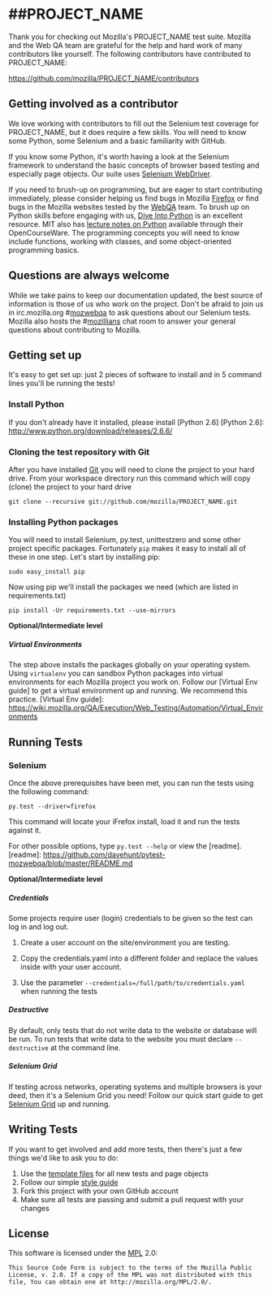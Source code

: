 ##PROJECT_NAME
=====================
Thank you for checking out Mozilla's PROJECT_NAME test suite. Mozilla and the Web QA team are grateful for the help and hard work of many contributors like yourself.
The following contributors have contributed to PROJECT_NAME:

https://github.com/mozilla/PROJECT_NAME/contributors

Getting involved as a contributor
------------------------------------------
We love working with contributors to fill out the Selenium test coverage for PROJECT_NAME, but it does require a few skills. You will need to know some Python, some Selenium and a basic familiarity with GitHub.

If you know some Python, it's worth having a look at the Selenium framework to understand the basic concepts of browser based testing and especially page objects. Our suite uses [Selenium WebDriver][webdriver].

If you need to brush-up on programming, but are eager to start contributing immediately, please consider helping us find bugs in Mozilla [Firefox][firefox] or find bugs in the Mozilla websites tested by the [WebQA][webqa] team. To brush up on Python skills before engaging with us, [Dive Into Python][dive] is an excellent resource. MIT also has [lecture notes on Python][mit] available through their OpenCourseWare.  The programming concepts you will need to know include functions, working with classes, and some object-oriented programming basics. 

[mit]: http://ocw.mit.edu/courses/electrical-engineering-and-computer-science/6-189-a-gentle-introduction-to-programming-using-python-january-iap-2011/
[dive]: http://www.diveintopython.net/toc/index.html
[webqa]: http://quality.mozilla.org/teams/web-qa/
[firefox]: http://quality.mozilla.org/teams/desktop-firefox/
[webdriver]: http://seleniumhq.org/docs/03_webdriver.html

Questions are always welcome
----------------------------
While we take pains to keep our documentation updated, the best source of information is those of us who work on the project.  Don't be afraid to join us in irc.mozilla.org #[mozwebqa] to ask questions about our Selenium tests.  Mozilla also hosts the #[mozillians] chat room to answer your general questions about contributing to Mozilla.

[mozwebqa]:http://02.chat.mibbit.com/?server=irc.mozilla.org&channel=#mozwebqa
[mozillians]:http://02.chat.mibbit.com/?server=irc.mozilla.org&channel=#mozillians

Getting set up
-------------
It's easy to get set up: just 2 pieces of software to install and in 5 command lines you'll be running the tests!

### Install Python
If you don't already have it installed, please install [Python 2.6]
[Python 2.6]: http://www.python.org/download/releases/2.6.6/

### Cloning the test repository with Git

After you have installed [Git] you will need to clone the project to your hard drive. From your workspace directory run this command which will copy (clone) the project to your hard drive

    git clone --recursive git://github.com/mozilla/PROJECT_NAME.git
[Git]: http://en.wikipedia.org/wiki/Git_%28software%29

### Installing Python packages
You will need to install Selenium, py.test, unittestzero and some other project specific packages. Fortunately `pip` makes it easy to install all of these in one step. Let's start by installing pip:

    sudo easy_install pip
    
Now using pip we'll install the packages we need (which are listed in requirements.txt)

    pip install -Ur requirements.txt --use-mirrors

__Optional/Intermediate level__

##### Virtual Environments
The step above installs the packages globally on your operating system. Using `virtualenv` you can sandbox Python packages into virtual environments for each Mozilla project you work on. Follow our [Virtual Env guide] to get a virtual environment up and running. We recommend this practice.
[Virtual Env guide]: https://wiki.mozilla.org/QA/Execution/Web_Testing/Automation/Virtual_Environments

Running Tests
-------------

### Selenium
Once the above prerequisites have been met, you can run the tests using the
following command:

    py.test --driver=firefox

This command will locate your iFrefox install, load it and run the tests against it.

For other possible options, type `py.test --help` or view the [readme].
[readme]: https://github.com/davehunt/pytest-mozwebqa/blob/master/README.md

__Optional/Intermediate level__

##### Credentials
Some projects require user (login) credentials to be given so the test can log in and log out.

1. Create a user account on the site/environment you are testing.

2. Copy the credentials.yaml into a different folder and replace the values inside with your user account.

3. Use the parameter `--credentials=/full/path/to/credentials.yaml` when running the tests

##### Destructive
By default, only tests that do not write data to the website or database will be run.
To run tests that write data to the website you must declare `--destructive` at the command line.

##### Selenium Grid
If testing across networks, operating systems and multiple browsers is your deed, then it's a Selenium Grid you need!
Follow our quick start guide to get [Selenium Grid] up and running.

[Selenium Grid]: https://github.com/mozilla/moz-grid-config/wiki/Quick-Start

Writing Tests
-------------
If you want to get involved and add more tests, then there's just a few things
we'd like to ask you to do:

1. Use the [template files][GitHub Templates] for all new tests and page objects
2. Follow our simple [style guide][Style Guide]
3. Fork this project with your own GitHub account
4. Make sure all tests are passing and submit a pull request with your changes

[GitHub Templates]: https://github.com/mozilla/mozwebqa-test-templates
[Style Guide]: https://wiki.mozilla.org/QA/Execution/Web_Testing/Docs/Automation/StyleGuide

License
-------
This software is licensed under the [MPL] 2.0:

    This Source Code Form is subject to the terms of the Mozilla Public
    License, v. 2.0. If a copy of the MPL was not distributed with this
    file, You can obtain one at http://mozilla.org/MPL/2.0/.

[MPL]: http://www.mozilla.org/MPL/2.0/
